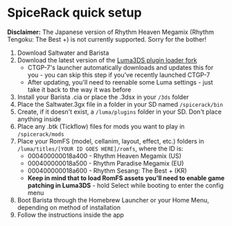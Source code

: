# SpiceRack quick setup
**Disclaimer:** The Japanese version of Rhythm Heaven Megamix (Rhythm Tengoku: The Best +) is not currently supported. Sorry for the bother!

1. Download Saltwater <!--[(here)]()--> and Barista <!--[(here)]()-->
1. Download the latest version of the [Luma3DS plugin loader fork](https://github.com/Nanquitas/Luma3DS/releases/latest)
    - CTGP-7's launcher automatically downloads and updates this for you - you can skip this step if you've recently launched CTGP-7
    - After updating, you'll need to reenable some Luma settings - just take it back to the way it was before
1. Install your Barista .cia or place the .3dsx in your `/3ds` folder
1. Place the Saltwater.3gx file in a folder in your SD named `/spicerack/bin`
1. Create, if it doesn't exist, a `/luma/plugins` folder in your SD. Don't place anything inside
1. Place any .btk (Tickflow) files for mods you want to play in `/spicerack/mods`
1. Place your RomFS (model, cellanim, layout, effect, etc.) folders in `/luma/titles/[YOUR ID GOES HERE]/romfs`, where the ID is:
    - 000400000018a400 - Rhythm Heaven Megamix (US)
    - 000400000018a500 - Rhythm Paradise Megamix (EU)
    - 000400000018a600 - Rhythm Sesang: The Best + (KR)
    - **Keep in mind that to load RomFS assets you'll need to enable game patching in Luma3DS** - hold Select while booting to enter the config menu
1. Boot Barista through the Homebrew Launcher or your Home Menu, depending on method of installation
1. Follow the instructions inside the app